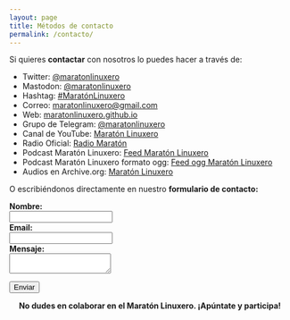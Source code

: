 ```yaml
---
layout: page
title: Métodos de contacto
permalink: /contacto/
---
```


Si quieres <strong>contactar</strong> con nosotros lo puedes hacer a través de:
<ul>
 	<li>Twitter: <a href="https://twitter.com/maratonlinuxero">@maratonlinuxero</a></li>
  <li>Mastodon: <a href="https://mastodon.social/@maratonlinuxero">@maratonlinuxero</a></li>
  <li>Hashtag: <a href="https://twitter.com/hashtag/Marat%C3%B3nLinuxero">#MaratónLinuxero</a></li>
 	<li>Correo: <a href="mailto:maratonlinuxero@gmail.com">maratonlinuxero@gmail.com</a></li>
 	<li>Web: <a href="http://maratonlinuxero.github.io/">maratonlinuxero.github.io</a></li>
  <li>Grupo de Telegram: <a href="http://t.me/maratonlinuxero">@maratonlinuxero</a></li>
  <li>Canal de YouTube: <a href="https://www.youtube.com/maratonlinuxero">Maratón Linuxero</a></li>
  <li>Radio Oficial: <a href="http://radiomaraton.ml/">Radio Maratón</a></li>
  <li>Podcast Maratón Linuxero: <a href="http://maratonlinuxero.github.io/feed.xml">Feed Maratón Linuxero</a></li>
  <li>Podcast Maratón Linuxero formato ogg: <a href="http://maratonlinuxero.github.io/feed_ogg.rss">Feed ogg Maratón Linuxero</a></li>
  <li>Audios en Archive.org: <a href="https://archive.org/details/@maratonlinuxero">Maratón Linuxero</a></li>
</ul>

O escribiéndonos directamente en nuestro <strong>formulario de contacto:<strong>

<form id="contact-form" method="post" action="https://formspree.io/maratonlinuxero@gmail.com">

  <div class="form-group">
    <div class="form-label">
      <label for="name">Nombre:</label>
    </div>
    <div class="form-field">
      <input type="text" id="name" name="name" tabindex="1" required />
    </div>
  </div>

  <div class="form-group">
    <div class="form-label">
      <label for="email">Email:</label>
    </div>
    <div class="form-field">
      <input type="email" id="email" name="email" tabindex="2" required />
    </div>
  </div>

  <div class="form-group">
    <div class="form-label">
      <label for="message">Mensaje:</label>
    </div>
    <div class="form-field">
      <textarea id="message" name="message" tabindex="3" required></textarea>
    </div>
  </div>

  <input type="hidden" name="_next" value="{{ site.baseurl | prepend: site.url }}/mensaje-enviado" />
  <input type="text" name="_gotcha" style="display:none" />
  <input type="hidden" name="_subject" value="Mensaje del formulario de contacto" />
  <input type="hidden" name="_language" value="es" />


  <p><input type="submit" value="Enviar" tabindex="4" /></p>
</form>

<div style="text-align:center; font-weight:bold;">
  No dudes en colaborar en el Maratón Linuxero. ¡Apúntate y participa!
</div>
